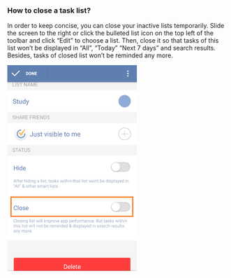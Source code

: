 ### How to close a task list?
In order to keep concise, you can close your inactive lists temporarily. Slide the screen to the right or click the bulleted list icon on the top left of the toolbar and click “Edit” to choose a list. Then, close it so that tasks of this list won’t be displayed in “All”, “Today” “Next 7 days” and search results. Besides, tasks of closed list won’t be reminded any more.

![](../images/image2.3.4W.png)
